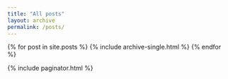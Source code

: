 ```yaml
---
title: "All posts"
layout: archive
permalink: /posts/
---
```


{% for post in site.posts %}
  {% include archive-single.html %}
{% endfor %}

{% include paginator.html %}